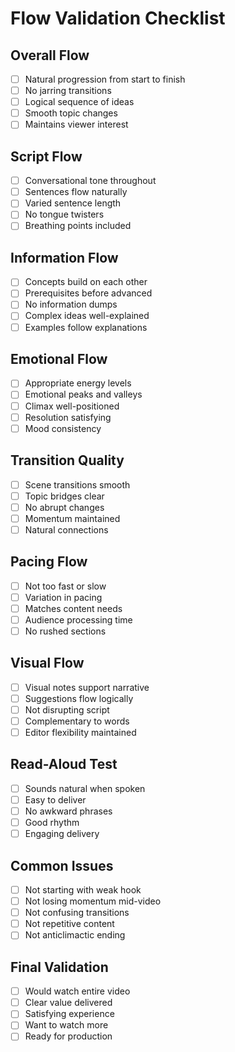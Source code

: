 # Flow Validation Checklist

## Overall Flow
- [ ] Natural progression from start to finish
- [ ] No jarring transitions
- [ ] Logical sequence of ideas
- [ ] Smooth topic changes
- [ ] Maintains viewer interest

## Script Flow
- [ ] Conversational tone throughout
- [ ] Sentences flow naturally
- [ ] Varied sentence length
- [ ] No tongue twisters
- [ ] Breathing points included

## Information Flow
- [ ] Concepts build on each other
- [ ] Prerequisites before advanced
- [ ] No information dumps
- [ ] Complex ideas well-explained
- [ ] Examples follow explanations

## Emotional Flow
- [ ] Appropriate energy levels
- [ ] Emotional peaks and valleys
- [ ] Climax well-positioned
- [ ] Resolution satisfying
- [ ] Mood consistency

## Transition Quality
- [ ] Scene transitions smooth
- [ ] Topic bridges clear
- [ ] No abrupt changes
- [ ] Momentum maintained
- [ ] Natural connections

## Pacing Flow
- [ ] Not too fast or slow
- [ ] Variation in pacing
- [ ] Matches content needs
- [ ] Audience processing time
- [ ] No rushed sections

## Visual Flow
- [ ] Visual notes support narrative
- [ ] Suggestions flow logically
- [ ] Not disrupting script
- [ ] Complementary to words
- [ ] Editor flexibility maintained

## Read-Aloud Test
- [ ] Sounds natural when spoken
- [ ] Easy to deliver
- [ ] No awkward phrases
- [ ] Good rhythm
- [ ] Engaging delivery

## Common Issues
- [ ] Not starting with weak hook
- [ ] Not losing momentum mid-video
- [ ] Not confusing transitions
- [ ] Not repetitive content
- [ ] Not anticlimactic ending

## Final Validation
- [ ] Would watch entire video
- [ ] Clear value delivered
- [ ] Satisfying experience
- [ ] Want to watch more
- [ ] Ready for production